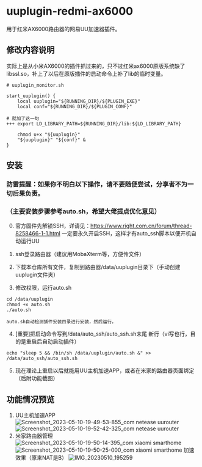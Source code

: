 # uuplugin-redmi-ax6000
用于红米AX6000路由器的网易UU加速器插件。

## 修改内容说明
实际上是从小米AX6000的插件抓过来的，只不过红米ax6000原版系统缺了libssl.so，补上了以后在原版插件的启动命令上补了lib的临时变量。
```
# uuplugin_monitor.sh

start_uuplugin() {
    local uuplugin="${RUNNING_DIR}/${PLUGIN_EXE}"
    local conf="${RUNNING_DIR}/${PLUGIN_CONF}"

# 就加了这一句
+++ export LD_LIBRARY_PATH=${RUNNING_DIR}/lib:${LD_LIBRARY_PATH}

    chmod u+x "${uuplugin}"
    "${uuplugin}" "${conf}" &
}
```

## 安装
### 防雷提醒：如果你不明白以下操作，请不要随便尝试，分享者不为一切后果负责。

### （主要安装步骤参考auto.sh，希望大佬提点优化意见）
0. 官方固件先解锁SSH，详请见：https://www.right.com.cn/forum/thread-8258466-1-1.html 
 一定要永久开启SSH，这样才有auto_ssh脚本以便开机自动运行UU

1. ssh登录路由器（建议用MobaXterm等，方便传文件）

2. 下载本仓库所有文件，复制到路由器/data/uuplugin目录下（手动创建uuplugin文件夹）
3. 修改权限，运行auto.sh
```
cd /data/uuplugin
chmod +x auto.sh
./auto.sh
```
    auto.sh自动检测插件安装目录进行安装，然后运行。

4. [重要]把启动命令写到/data/auto_ssh/auto_ssh.sh末尾 新行（vi写也行，目的是重启后自动启动插件）
```
echo "sleep 5 && /bin/sh /data/uuplugin/auto.sh &" >> /data/auto_ssh/auto_ssh.sh
```
5. 现在理论上重启以后就能用UU主机加速APP，或者在米家的路由器页面绑定（后附功能截图）

## 功能情况预览
1. UU主机加速APP
![Screenshot_2023-05-10-19-49-53-855_com netease uurouter](https://github.com/edwardvon/uuplugin-redmi-ax6000/assets/16309465/ecbc182c-e42f-4af8-92d5-705b647c337e)
![Screenshot_2023-05-10-19-52-42-325_com netease uurouter](https://github.com/edwardvon/uuplugin-redmi-ax6000/assets/16309465/a40217c7-143d-4735-bda3-f72de4fe6fec)
2. 米家路由器管理
![Screenshot_2023-05-10-19-50-14-395_com xiaomi smarthome](https://github.com/edwardvon/uuplugin-redmi-ax6000/assets/16309465/fae42e1a-1eab-49a0-8765-48de663bea33)
![Screenshot_2023-05-10-19-50-25-000_com xiaomi smarthome](https://github.com/edwardvon/uuplugin-redmi-ax6000/assets/16309465/5c918737-c4cc-4b85-882c-0c7d0da4547b)
加速效果（原来NAT是B）
![IMG_20230510_195259](https://github.com/edwardvon/uuplugin-redmi-ax6000/assets/16309465/99da914e-0610-4061-b483-ebfa3c2bfb73)
